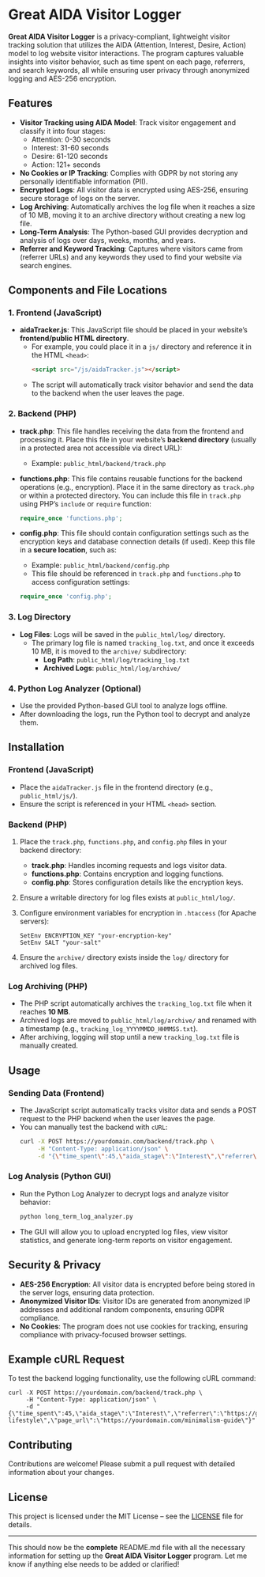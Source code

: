 # Great AIDA Visitor Logger

**Great AIDA Visitor Logger** is a privacy-compliant, lightweight visitor tracking solution that utilizes the AIDA (Attention, Interest, Desire, Action) model to log website visitor interactions. The program captures valuable insights into visitor behavior, such as time spent on each page, referrers, and search keywords, all while ensuring user privacy through anonymized logging and AES-256 encryption.

## Features

- **Visitor Tracking using AIDA Model**: Track visitor engagement and classify it into four stages:
  - Attention: 0-30 seconds
  - Interest: 31-60 seconds
  - Desire: 61-120 seconds
  - Action: 121+ seconds
- **No Cookies or IP Tracking**: Complies with GDPR by not storing any personally identifiable information (PII).
- **Encrypted Logs**: All visitor data is encrypted using AES-256, ensuring secure storage of logs on the server.
- **Log Archiving**: Automatically archives the log file when it reaches a size of 10 MB, moving it to an archive directory without creating a new log file.
- **Long-Term Analysis**: The Python-based GUI provides decryption and analysis of logs over days, weeks, months, and years.
- **Referrer and Keyword Tracking**: Captures where visitors came from (referrer URLs) and any keywords they used to find your website via search engines.

## Components and File Locations

### 1. **Frontend (JavaScript)**

- **aidaTracker.js**: This JavaScript file should be placed in your website’s **frontend/public HTML directory**.
  - For example, you could place it in a `js/` directory and reference it in the HTML `<head>`:
    ```html
    <script src="/js/aidaTracker.js"></script>
    ```
  - The script will automatically track visitor behavior and send the data to the backend when the user leaves the page.

### 2. **Backend (PHP)**

- **track.php**: This file handles receiving the data from the frontend and processing it. Place this file in your website’s **backend directory** (usually in a protected area not accessible via direct URL):
  - Example: `public_html/backend/track.php`

- **functions.php**: This file contains reusable functions for the backend operations (e.g., encryption). Place it in the same directory as `track.php` or within a protected directory. You can include this file in `track.php` using PHP’s `include` or `require` function:
  ```php
  require_once 'functions.php';
  ```

- **config.php**: This file should contain configuration settings such as the encryption keys and database connection details (if used). Keep this file in a **secure location**, such as:
  - Example: `public_html/backend/config.php`
  - This file should be referenced in `track.php` and `functions.php` to access configuration settings:
  ```php
  require_once 'config.php';
  ```

### 3. **Log Directory**

- **Log Files**: Logs will be saved in the `public_html/log/` directory.
  - The primary log file is named `tracking_log.txt`, and once it exceeds 10 MB, it is moved to the `archive/` subdirectory:
    - **Log Path**: `public_html/log/tracking_log.txt`
    - **Archived Logs**: `public_html/log/archive/`

### 4. **Python Log Analyzer (Optional)**

- Use the provided Python-based GUI tool to analyze logs offline.
- After downloading the logs, run the Python tool to decrypt and analyze them.

## Installation

### Frontend (JavaScript)

- Place the `aidaTracker.js` file in the frontend directory (e.g., `public_html/js/`).
- Ensure the script is referenced in your HTML `<head>` section.

### Backend (PHP)

1. Place the `track.php`, `functions.php`, and `config.php` files in your backend directory:
   - **track.php**: Handles incoming requests and logs visitor data.
   - **functions.php**: Contains encryption and logging functions.
   - **config.php**: Stores configuration details like the encryption keys.

2. Ensure a writable directory for log files exists at `public_html/log/`.

3. Configure environment variables for encryption in `.htaccess` (for Apache servers):
   ```
   SetEnv ENCRYPTION_KEY "your-encryption-key"
   SetEnv SALT "your-salt"
   ```

4. Ensure the `archive/` directory exists inside the `log/` directory for archived log files.

### Log Archiving (PHP)

- The PHP script automatically archives the `tracking_log.txt` file when it reaches **10 MB**.
- Archived logs are moved to `public_html/log/archive/` and renamed with a timestamp (e.g., `tracking_log_YYYYMMDD_HHMMSS.txt`).
- After archiving, logging will stop until a new `tracking_log.txt` file is manually created.

## Usage

### Sending Data (Frontend)

- The JavaScript script automatically tracks visitor data and sends a POST request to the PHP backend when the user leaves the page.
- You can manually test the backend with `cURL`:
  ```bash
  curl -X POST https://yourdomain.com/backend/track.php \
       -H "Content-Type: application/json" \
       -d "{\"time_spent\":45,\"aida_stage\":\"Interest\",\"referrer\":\"https://google.com\",\"keyword\":\"minimalist lifestyle\",\"page_url\":\"https://yourdomain.com/minimalism-guide\"}"
  ```

### Log Analysis (Python GUI)

- Run the Python Log Analyzer to decrypt logs and analyze visitor behavior:
  ```bash
  python long_term_log_analyzer.py
  ```
- The GUI will allow you to upload encrypted log files, view visitor statistics, and generate long-term reports on visitor engagement.

## Security & Privacy

- **AES-256 Encryption**: All visitor data is encrypted before being stored in the server logs, ensuring data protection.
- **Anonymized Visitor IDs**: Visitor IDs are generated from anonymized IP addresses and additional random components, ensuring GDPR compliance.
- **No Cookies**: The program does not use cookies for tracking, ensuring compliance with privacy-focused browser settings.

## Example cURL Request

To test the backend logging functionality, use the following cURL command:
```
curl -X POST https://yourdomain.com/backend/track.php \
     -H "Content-Type: application/json" \
     -d "{\"time_spent\":45,\"aida_stage\":\"Interest\",\"referrer\":\"https://google.com\",\"keyword\":\"minimalist lifestyle\",\"page_url\":\"https://yourdomain.com/minimalism-guide\"}"
```

## Contributing

Contributions are welcome! Please submit a pull request with detailed information about your changes.

## License

This project is licensed under the MIT License – see the [LICENSE](LICENSE) file for details.

---

This should now be the **complete** README.md file with all the necessary information for setting up the **Great AIDA Visitor Logger** program. Let me know if anything else needs to be added or clarified!

